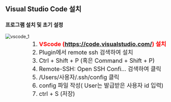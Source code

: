 ## Visual Studio Code 설치
### 프로그램 설치 및 초기 설정
<div style="display:flex;">
<div>
<img src="img/vscode_1.png" title="vscode_1"/>
</div>
<div style="min-width: 360px">
<font size="4">

1. <span style="color: red">**VScode (https://code.visualstudio.com/) 설치</span>**
2. Plugin에서 remote ssh 검색하여 설치
3. Ctrl + Shift + P (혹은 Command + Shift + P)
4. Remote-SSH: Open SSH Confi... 검색하여 클릭 
5. /Users/사용자/.ssh/config 클릭
6. config 파일 작성( User는 발급받은 사용자 id 입력) 
7. ctrl + S (저장)


</font>
</div>
<div>